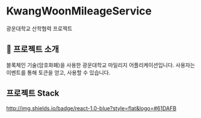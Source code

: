 # KwangWoonMileageService
광운대학교 산학협력 프로젝트

## 🔎 프로젝트 소개
블록체인 기술(암호화폐)을 사용한 광운대학교 마일리지 어플리케이션입니다.
사용자는 이벤트를 통해 토큰을 얻고, 사용할 수 있습니다.

## 프로젝트 Stack
http://img.shields.io/badge/react-1.0-blue?style=flat&logo=#61DAFB
